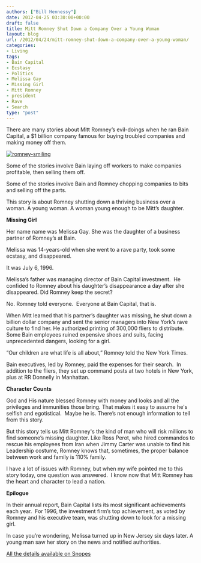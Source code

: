 ```yaml
---
authors: ["Bill Hennessy"]
date: 2012-04-25 03:30:00+00:00
draft: false
title: Mitt Romney Shut Down a Company Over a Young Woman
layout: blog
url: /2012/04/24/mitt-romney-shut-down-a-company-over-a-young-woman/
categories:
- Living
tags:
- Bain Capital
- Ecstasy
- Politics
- Melissa Gay
- Missing Girl
- Mitt Romney
- president
- Rave
- Search
type: "post"
---
```


There are many stories about Mitt Romney’s evil-doings when he ran Bain Capital, a $1 billion company famous for buying troubled companies and making money off them.

[![romney-smiling](https://ludicrite.files.wordpress.com/2012/04/romney-smiling_thumb1.jpg)
](https://ludicrite.files.wordpress.com/2012/04/romney-smiling1.jpg)

Some of the stories involve Bain laying off workers to make companies profitable, then selling them off.

Some of the stories involve Bain and Romney chopping companies to bits and selling off the parts.

This story is about Romney shutting down a thriving business over a woman. A young woman. A woman young enough to be Mitt’s daughter.

**Missing Girl**

Her name name was Melissa Gay. She was the daughter of a business partner of Romney’s at Bain.

Melissa was 14-years-old when she went to a rave party, took some ecstasy, and disappeared.

It was July 6, 1996.

Melissa’s father was managing director of Bain Capital investment.  He confided to Romney about his daughter’s disappearance a day after she disappeared. Did Romney keep the secret?

No. Romney told everyone.  Everyone at Bain Capital, that is.

When Mitt learned that his partner’s daughter was missing, he shut down a billion dollar company and sent the senior managers into New York’s rave culture to find her. He authorized printing of 300,000 fliers to distribute. Some Bain employees ruined expensive shoes and suits, facing unprecedented dangers, looking for a girl.

“Our children are what life is all about,” Romney told the New York Times.

Bain executives, led by Romney, paid the expenses for their search.  In addition to the fliers, they set up command posts at two hotels in New York, plus at RR Donnelly in Manhattan.

**Character Counts**

God and His nature blessed Romney with money and looks and all the privileges and immunities those bring. That makes it easy to assume he's selfish and egotistical.  Maybe he is. There’s not enough information to tell from this story.

But this story tells us Mitt Romney's the kind of man who will risk millions to find someone’s missing daughter. Like Ross Perot, who hired commandos to rescue his employees from Iran when Jimmy Carter was unable to find his Leadership costume, Romney knows that, sometimes, the proper balance between work and family is 110% family.

I have a lot of issues with Romney, but when my wife pointed me to this story today, one question was answered.  I know now that Mitt Romney has the heart and character to lead a nation.

**Epilogue**

In their annual report, Bain Capital lists its most significant achievements each year.  For 1996, the investment firm’s top achievement, as voted by Romney and his executive team, was shutting down to look for a missing girl.

In case you’re wondering, Melissa turned up in New Jersey six days later. A young man saw her story on the news and notified authorities.

[All the details available on Snopes](https://www.snopes.com/politics/romney/search.asp)
